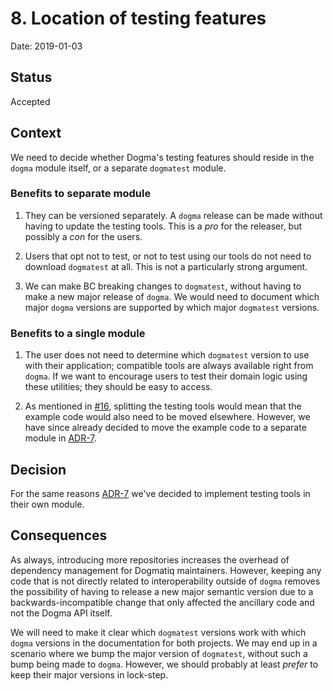 # 8. Location of testing features

Date: 2019-01-03

## Status

Accepted

## Context

We need to decide whether Dogma's testing features should reside in the `dogma`
module itself, or a separate `dogmatest` module.

### Benefits to separate module

1. They can be versioned separately. A `dogma` release can be made without
   having to update the testing tools. This is a _pro_ for the releaser, but
   possibly a _con_ for the users.

1. Users that opt not to test, or not to test using our tools do not need to
   download `dogmatest` at all. This is not a particularly strong argument.

1. We can make BC breaking changes to `dogmatest`, without having to make
   a new major release of `dogma`. We would need to document which
   major `dogma` versions are supported by which major `dogmatest` versions.

### Benefits to a single module

1. The user does not need to determine which `dogmatest` version to use with
   their application; compatible tools are always available right from `dogma`. If
   we want to encourage users to test their domain logic using these utilities;
   they should be easy to access.

1. As mentioned in [#16](github.com/dogmatiq/dogma), splitting the testing
   tools would mean that the example code would also need to be moved elsewhere.
   However, we have since already decided to move the example code to a separate
   module in [ADR-7](0007-location-of-examples.md).

## Decision

For the same reasons [ADR-7](0007-location-of-examples.md) we've decided to
implement testing tools in their own module.

## Consequences

As always, introducing more repositories increases the overhead of dependency
management for Dogmatiq maintainers. However, keeping any code that is not
directly related to interoperability outside of `dogma` removes the possibility
of having to release a new major semantic version due to a
backwards-incompatible change that only affected the ancillary code and not the
Dogma API itself.

We will need to make it clear which `dogmatest` versions work with which
`dogma` versions in the documentation for both projects. We may end up in a
scenario where we bump the major version of `dogmatest`, without such a bump
being made to `dogma`. However, we should probably at least _prefer_ to keep
their major versions in lock-step.
